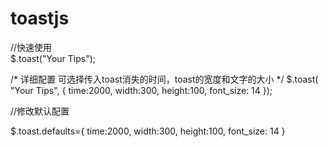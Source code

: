 toastjs
======

//快速使用   
$.toast("Your Tips");

/*
详细配置
可选择传入toast消失的时间，toast的宽度和文字的大小
*/
$.toast(
"Your Tips",
{
	time:2000,
	width:300,
	height:100,
	font_size: 14
}); 

//修改默认配置

$.toast.defaults={
        time:2000,
		width:300,
		height:100,
		font_size: 14
}

